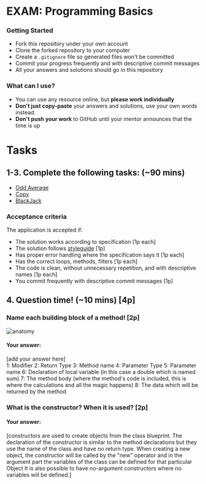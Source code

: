 # EXAM: Programming Basics

### Getting Started
 - Fork this repository under your own account
 - Clone the forked repository to your computer
 - Create a `.gitignore` file so generated files won't be committed
 - Commit your progress frequently and with descriptive commit messages
 - All your answers and solutions should go in this repository

### What can I use?
- You can use any resource online, but **please work individually**
- **Don't just copy-paste** your answers and solutions, use your own words instead.
- **Don't push your work** to GitHub until your mentor announces that the time is up


# Tasks
## 1-3. Complete the following tasks: (~90 mins)
- [Odd Average](oddavg/OddAvg.java)
- [Copy](copy/Copy.java)
- [BlackJack](blackjack/BlackJack.java)

### Acceptance criteria
The application is accepted if:
- The solution works according to specification [1p each]
- The solution follows [styleguide](https://github.com/greenfox-academy/teaching-materials/blob/master/styleguide/java.md) [1p]
- Has proper error handling where the specification says it [1p each]
- Has the correct loops, methods, filters [1p each]
- The code is clean, without unnecessary repetition, and with descriptive names [1p each]
- You commit frequently with descriptive commit messages [1p]

## 4. Question time! (~10 mins) [4p]

### Name each building block of a method! [2p]

![anatomy](anatomy/AnatomyJava.png)

#### Your answer:
[add your answer here]   
1:   Modifier
2:   Return Type
3:   Method name
4:   Parameter Type
5:   Parameter name
6:   Declaration of local variable (in this case a double which is named sum)
7:   The method body (where the method's code is included, this is where the calculations and all the magic happens)
8:   The data which will be returned by the method

### What is the constructor? When it is used? [2p]
#### Your answer:
[constructors are used to create objects from the class blueprint. The declaration of the constructor is similar to the method declarations but they use the name of the class 
and have no return type. When creating a new object, the constructor will be called by the "new" operator  and in the argument part the variables of the class can be defined for that particular Object
It is also possible to have no-argument constructors where no variables will be defined.]
